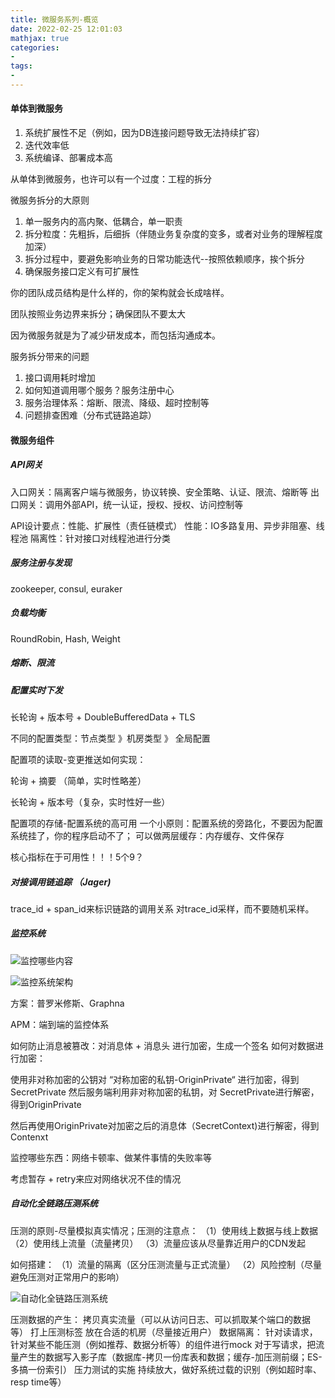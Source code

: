 ```yaml
---
title: 微服务系列-概览
date: 2022-02-25 12:01:03
mathjax: true
categories:
- 
tags: 
- 
---
```


#### 单体到微服务

1. 系统扩展性不足（例如，因为DB连接问题导致无法持续扩容）
2. 迭代效率低
3. 系统编译、部署成本高

从单体到微服务，也许可以有一个过度：工程的拆分

微服务拆分的大原则

1. 单一服务内的高内聚、低耦合，单一职责
2. 拆分粒度：先粗拆，后细拆（伴随业务复杂度的变多，或者对业务的理解程度加深）
3. 拆分过程中，要避免影响业务的日常功能迭代--按照依赖顺序，挨个拆分
4. 确保服务接口定义有可扩展性

你的团队成员结构是什么样的，你的架构就会长成啥样。

团队按照业务边界来拆分；确保团队不要太大

因为微服务就是为了减少研发成本，而包括沟通成本。

服务拆分带来的问题

1. 接口调用耗时增加
2. 如何知道调用哪个服务？服务注册中心
3. 服务治理体系：熔断、限流、降级、超时控制等
4. 问题排查困难（分布式链路追踪）

#### 微服务组件

##### API网关

入口网关：隔离客户端与微服务，协议转换、安全策略、认证、限流、熔断等
出口网关：调用外部API，统一认证，授权、授权、访问控制等

API设计要点：性能、扩展性（责任链模式）
性能：IO多路复用、异步非阻塞、线程池
隔离性：针对接口对线程池进行分类

##### 服务注册与发现

zookeeper, consul, euraker

##### 负载均衡

RoundRobin, Hash, Weight

##### 熔断、限流

##### 配置实时下发

长轮询 + 版本号 + DoubleBufferedData + TLS

不同的配置类型：节点类型 》机房类型 》 全局配置

配置项的读取-变更推送如何实现：

轮询 + 摘要 （简单，实时性略差）

长轮询 + 版本号（复杂，实时性好一些）

配置项的存储-配置系统的高可用
一个小原则：配置系统的旁路化，不要因为配置系统挂了，你的程序启动不了；
可以做两层缓存：内存缓存、文件保存

核心指标在于可用性！！！5个9？

##### 对接调用链追踪 （Jager)

trace_id + span_id来标识链路的调用关系
对trace_id采样，而不要随机采样。

##### 监控系统

![监控哪些内容](http://cdn.b5mang.com/2021320212041.png)

![监控系统架构](http://cdn.b5mang.com/2021320212155.png)

方案：普罗米修斯、Graphna

APM：端到端的监控体系

如何防止消息被篡改：对消息体 + 消息头 进行加密，生成一个签名
如何对数据进行加密：

使用非对称加密的公钥对 “对称加密的私钥-OriginPrivate“ 进行加密，得到SecretPrivate
然后服务端利用非对称加密的私钥，对 SecretPrivate进行解密，得到OriginPrivate

然后再使用OriginPrivate对加密之后的消息体（SecretContext)进行解密，得到Contenxt

监控哪些东西：网络卡顿率、做某件事情的失败率等

考虑暂存 + retry来应对网络状况不佳的情况

##### 自动化全链路压测系统

压测的原则-尽量模拟真实情况；压测的注意点：
（1）使用线上数据与线上数据
（2）使用线上流量（流量拷贝）
（3）流量应该从尽量靠近用户的CDN发起

如何搭建：
（1）流量的隔离（区分压测流量与正式流量）
（2）风险控制（尽量避免压测对正常用户的影响）

![自动化全链路压测系统](http://cdn.b5mang.com/2021320214129.png)

压测数据的产生：
  拷贝真实流量（可以从访问日志、可以抓取某个端口的数据等）
  打上压测标签
  放在合适的机房（尽量接近用户）
数据隔离：
  针对读请求，针对某些不能压测（例如推荐、数据分析等）的组件进行mock
  对于写请求，把流量产生的数据写入影子库（数据库-拷贝一份库表和数据；缓存-加压测前缀；ES-多搞一份索引）
压力测试的实施
  持续放大，做好系统过载的识别（例如超时率、resp time等）
